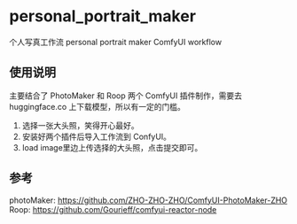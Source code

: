 # personal_portrait_maker
个人写真工作流  personal portrait maker ComfyUI workflow

## 使用说明
主要结合了 PhotoMaker 和 Roop 两个 ComfyUI 插件制作，需要去 huggingface.co 上下载模型，所以有一定的门槛。
1. 选择一张大头照，笑得开心最好。
2. 安装好两个插件后导入工作流到 ConfyUI。
3. load image里边上传选择的大头照，点击提交即可。


## 参考
photoMaker: https://github.com/ZHO-ZHO-ZHO/ComfyUI-PhotoMaker-ZHO  
Roop: https://github.com/Gourieff/comfyui-reactor-node


